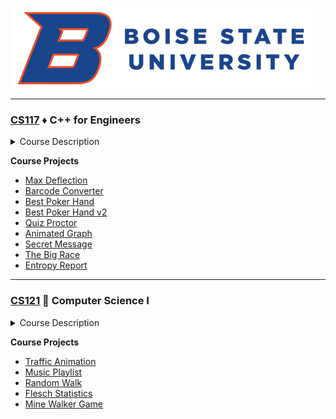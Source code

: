 ![Boise State University](bsu_logo.png?raw=true)

___

### [CS117](cs117/README.md) :diamonds: C++ for Engineers

<details>

<summary>Course Description</summary>
An introductory course in computer programming using C++. Topics include: scalar types; aggregate types; pointers and reference types; statements; expressions; functions; libraries; and a brief introduction to classes, objects, and overloading. Emphasis is on: development, compilation, debugging, and execution of complete programs implementing given algorithms for numerical, scientific, and engineering applications.

</details>

**Course Projects**
- [Max Deflection](cs117/p1)
- [Barcode Converter](cs117/p3)
- [Best Poker Hand](cs117/p2)
- [Best Poker Hand v2](cs117/p6)
- [Quiz Proctor](cs117/p4)
- [Animated Graph](cs117/p5)
- [Secret Message](cs117/p7)
- [The Big Race](cs117/p9)
- [Entropy Report](cs117/p10)

___

### [CS121](cs121/README.md) :large_orange_diamond: Computer Science I

<details>

<summary>Course Description</summary>
Introduction to object-oriented problem solving and programming. Software development process. Data and expression, conditionals and loops, arrays and lists, and classes and interfaces. Introduction to graphical user interfaces (GUIs). Guided, in-class programming activities and targeted projects to teach problem solving and software development skills.

</details>

**Course Projects**
- [Traffic Animation](cs121/p1)
- [Music Playlist](cs121/p2)
- [Random Walk](cs121/p3)
- [Flesch Statistics](cs121/p4)
- [Mine Walker Game](cs121/p5)
